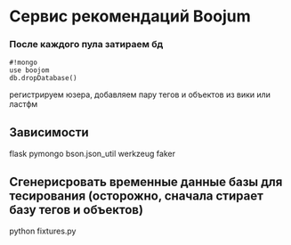 # Сервис рекомендаций Boojum

### После каждого пула затираем бд
```
#!mongo
use boojom
db.dropDatabase()
```
регистрируем юзера, добавляем пару тегов и объектов из вики или ластфм

## Зависимости

flask
pymongo
bson.json_util
werkzeug
faker


## Сгенерисровать временные данные базы для тесирования (осторожно, сначала стирает базу тегов и объектов)

python fixtures.py